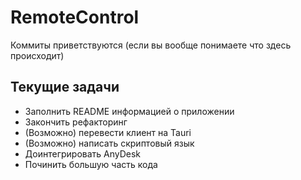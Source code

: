 # RemoteControl

Коммиты приветствуются (если вы вообще понимаете что здесь происходит)

## Текущие задачи

- Заполнить README информацией о приложении
- Закончить рефакторинг
- (Возможно) перевести клиент на Tauri
- (Возможно) написать скриптовый язык
- Доинтегрировать AnyDesk
- Починить большую часть кода
